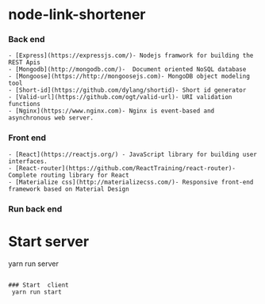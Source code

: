 # node-link-shortener

### Back end
    - [Express](https://expressjs.com/)- Nodejs framwork for building the REST Apis
    - [Mongodb](http://mongodb.com/)-  Document oriented NoSQL database
    - [Mongoose](https://http://mongoosejs.com)- MongoDB object modeling tool
    - [Short-id](https://github.com/dylang/shortid)- Short id generator
    - [Valid-url](https://github.com/ogt/valid-url)- URI validation functions   
    - [Nginx](https://www.nginx.com)- Nginx is event-based and asynchronous web server.
    
    
### Front end
    - [React](https://reactjs.org/) - JavaScript library for building user interfaces.
    - [React-router](https://github.com/ReactTraining/react-router)- Complete routing library for React
    - [Materialize css](http://materializecss.com/)- Responsive front-end framework based on Material Design
  
  
  
  ### Run back end
  # Start  server
  yarn run server
  ```
  
  ### Start  client
   yarn run start
   ```
